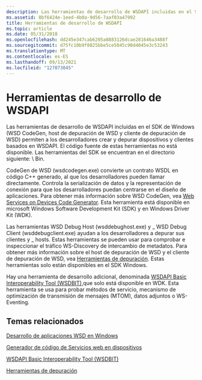 ```yaml
---
description: Las herramientas de desarrollo de WSDAPI incluidas en el SDK de Windows (WSD CodeGen, host de depuración de WSD y cliente de depuración de WSD) permiten a los desarrolladores crear y depurar dispositivos y clientes basados en WSDAPI.
ms.assetid: 8bf6424e-1eed-4b0a-9d56-7aaf03a47992
title: Herramientas de desarrollo de WSDAPI
ms.topic: article
ms.date: 05/31/2018
ms.openlocfilehash: dd245e347cab6205a8883126dcae281646a3488f
ms.sourcegitcommit: d75fc10b9f0825bbe5ce5045c90d4045e3c53243
ms.translationtype: MT
ms.contentlocale: es-ES
ms.lasthandoff: 09/13/2021
ms.locfileid: "127073045"
---
```

# <a name="wsdapi-development-tools"></a>Herramientas de desarrollo de WSDAPI

Las herramientas de desarrollo de WSDAPI incluidas en el SDK de Windows (WSD CodeGen, host de depuración de WSD y cliente de depuración de WSD) permiten a los desarrolladores crear y depurar dispositivos y clientes basados en WSDAPI. El código fuente de estas herramientas no está disponible. Las herramientas del SDK se encuentran en el directorio siguiente: <Windows SDK Install Folder> \\ Bin.

CodeGen de WSD (wsdcodegen.exe) convierte un contrato WSDL en código C++ generado, al que los desarrolladores pueden llamar directamente. Controla la serialización de datos y la representación de conexión para que los desarrolladores puedan centrarse en el diseño de aplicaciones. Para obtener más información sobre WSD CodeGen, vea [Web Services on Devices Code Generator](web-services-for-devices-code-generator.md). Esta herramienta está disponible en microsoft Windows Software Development Kit (SDK) y en Windows Driver Kit (WDK).

Las herramientas WSD Debug Host (wsddebughost.exe) y \_ WSD Debug Client (wsddebugclient.exe) ayudan a los desarrolladores a depurar sus clientes y \_ hosts. Estas herramientas se pueden usar para comprobar e inspeccionar el tráfico WS-Discovery de intercambio de metadatos. Para obtener más información sobre el host de depuración de WSD y el cliente de depuración de WSD, vea [Herramientas de depuración](debugging-tools.md). Estas herramientas solo están disponibles en el SDK Windows.

Hay una herramienta de desarrollo adicional, denominada [WSDAPI Basic Interoperability Tool (WSDBIT),](https://msdn.microsoft.com/library/cc264250.aspx)que solo está disponible en WDK. Esta herramienta se usa para probar métodos de servicio, mecanismo de optimización de transmisión de mensajes (MTOM), datos adjuntos o WS-Eventing.

## <a name="related-topics"></a>Temas relacionados

<dl> <dt>

[Desarrollo de aplicaciones WSD en Windows](wsd-application-development-on-windows.md)
</dt> <dt>

[Generador de código de Servicios web en dispositivos](web-services-for-devices-code-generator.md)
</dt> <dt>

[WSDAPI Basic Interoperability Tool (WSDBIT)](https://msdn.microsoft.com/library/cc264250.aspx)
</dt> <dt>

[Herramientas de depuración](debugging-tools.md)
</dt> </dl>

 

 



